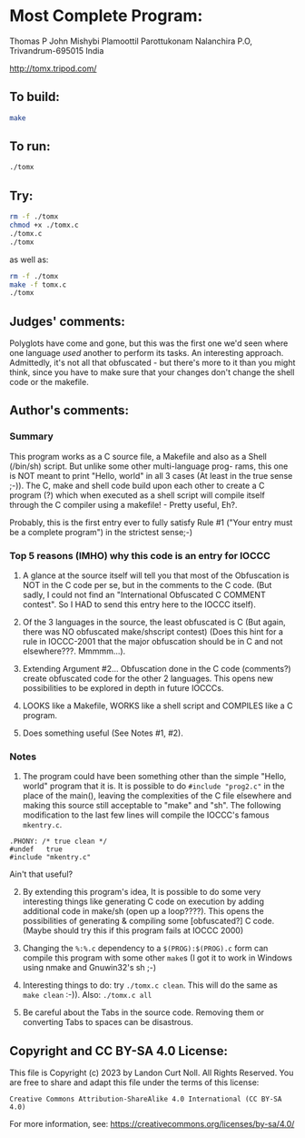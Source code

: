 # Most Complete Program:

Thomas P John
Mishybi Plamoottil
Parottukonam
Nalanchira P.O, Trivandrum-695015
India

http://tomx.tripod.com/

## To build:

```sh
make
```

## To run:

```sh
./tomx
```

## Try:

```sh
rm -f ./tomx
chmod +x ./tomx.c
./tomx.c
./tomx
```

as well as:

```sh
rm -f ./tomx
make -f tomx.c
./tomx
```

## Judges' comments:

Polyglots have come and gone, but this was the first one we'd seen
where one language *used* another to perform its tasks.  An interesting
approach.  Admittedly, it's not all that obfuscated - but there's more
to it than you might think, since you have to make sure that your
changes don't change the shell code or the makefile.

## Author's comments:

### Summary

This program works as a C source file, a Makefile and also as a
Shell (/bin/sh) script. But unlike some other multi-language prog-
rams, this one is NOT meant to print "Hello, world" in all 3 cases
(At least in the true sense ;-)). The C, make and shell code build
upon each other to create a C program (?) which when executed as a
shell script will compile itself through the C compiler using a
makefile! - Pretty useful, Eh?.

Probably, this is the first entry ever to fully satisfy Rule #1
("Your entry must be a complete program") in the strictest sense;-)

### Top 5 reasons (IMHO) why this code is an entry for IOCCC

1. A glance at the source itself will tell you that most of the
Obfuscation is NOT in the C code per se, but in the comments
to the C code. (But sadly, I could not find an "International
Obfuscated C COMMENT contest". So I HAD to send this entry
here to the IOCCC itself).

2. Of the 3 languages in the source, the least obfuscated is
C (But again, there was NO obfuscated make/shscript contest)
(Does this hint for a rule in IOCCC-2001 that the major
obfuscation should be in C and not elsewhere???. Mmmmm...).

3. Extending Argument #2... Obfuscation done in the C code
(comments?) create obfuscated code for the other 2 languages.
This opens new possibilities to be explored in depth in future
IOCCCs.

4. LOOKS like a Makefile, WORKS like a shell script and COMPILES
like a C program.

5. Does something useful (See Notes #1, #2).


### Notes

1. The program could have been something other than the simple "Hello, world"
program that it is. It is possible to do `#include "prog2.c"` in the place of
the main(), leaving the complexities of the C file elsewhere and making this
source still acceptable to "make" and "sh". The following modification to the
last few lines will compile the IOCCC's famous `mkentry.c`.

```make
.PHONY: /* true clean */ 
#undef   true 
#include "mkentry.c"
```

Ain't that useful?

2. By extending this program's idea, It is possible to do some
very interesting things like generating C code on execution
by adding additional code in  make/sh (open up a loop????).
This opens the possibilities of generating & compiling some
[obfuscated?] C code. (Maybe should try this if this program
fails at IOCCC 2000)

3. Changing the `%:%.c` dependency to a `$(PROG):$(PROG).c` form
can compile this program with some other `make`s (I got it to
work in Windows using nmake and Gnuwin32's sh ;-)

4. Interesting things to do: try `./tomx.c clean`. This will
do the same as `make clean` :-)). Also: `./tomx.c all`

5. Be careful about the Tabs in the source code. Removing them
or converting Tabs to spaces can be disastrous.

## Copyright and CC BY-SA 4.0 License:

This file is Copyright (c) 2023 by Landon Curt Noll.  All Rights Reserved.
You are free to share and adapt this file under the terms of this license:

    Creative Commons Attribution-ShareAlike 4.0 International (CC BY-SA 4.0)

For more information, see: https://creativecommons.org/licenses/by-sa/4.0/
